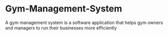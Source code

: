 # Gym-Management-System
 A gym management system is a software application that helps gym owners and managers to run their businesses more efficiently
